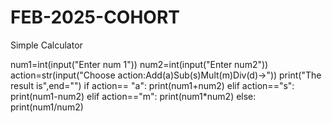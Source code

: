 # FEB-2025-COHORT
Simple Calculator

num1=int(input("Enter num 1"))
num2=int(input("Enter num2"))
action=str(input("Choose action:Add(a)Sub(s)Mult(m)Div(d)->"))
print("The result is",end="")
if action== "a":
    print(num1+num2)
elif action=="s":
    print(num1-num2)
elif action=="m":
    print(num1*num2)
else:
    print(num1/num2)
